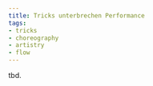 ```yaml
---
title: Tricks unterbrechen Performance
tags:
- tricks
- choreography
- artistry
- flow
---
```


tbd.
